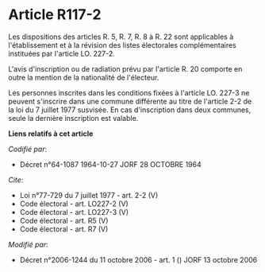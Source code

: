 # Article R117-2

Les dispositions des articles R. 5, R. 7, R. 8 à R. 22 sont applicables à l'établissement et à la révision des listes
électorales complémentaires instituées par l'article LO. 227-2. 

L'avis d'inscription ou de radiation prévu par l'article R. 20 comporte en outre la mention de la nationalité de l'électeur. 

Les personnes inscrites dans les conditions fixées à l'article LO. 227-3 ne peuvent s'inscrire dans une commune différente au
titre de l'article 2-2 de la loi du 7 juillet 1977 susvisée. En cas d'inscription dans deux communes, seule la dernière
inscription est valable.

**Liens relatifs à cet article**

_Codifié par_:

  - Décret n°64-1087 1964-10-27 JORF 28 OCTOBRE 1964

_Cite_:

  - Loi n°77-729 du 7 juillet 1977 - art. 2-2 (V)
  - Code électoral - art. LO227-2 (V)
  - Code électoral - art. LO227-3 (V)
  - Code électoral - art. R5 (V)
  - Code électoral - art. R7 (V)

_Modifié par_:

  - Décret n°2006-1244 du 11 octobre 2006 - art. 1 () JORF 13 octobre 2006
